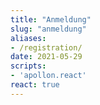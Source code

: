 ```yaml
---
title: "Anmeldung"
slug: "anmeldung"
aliases:
- /registration/
date: 2021-05-29
scripts:
- 'apollon.react'
react: true
---
```


<div class="react"></div>
